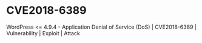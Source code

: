# CVE2018-6389
WordPress &lt;= 4.9.4 - Application Denial of Service (DoS) | CVE2018-6389 | Vulnerability | Exploit | Attack
